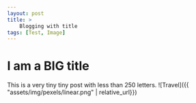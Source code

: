 ```yaml
---
layout: post
title: >
    Blogging with title 
tags: [Test, Image]
---
```


# I am a BIG title

This is a very tiny tiny post with less than 250 letters.
![Travel]({{ "assets/img/pexels/linear.png" | relative_url}})


